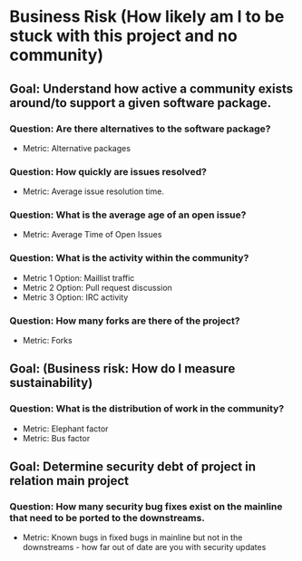 # Business Risk (How likely am I to be stuck with this project and no community)

## Goal: Understand how active a community exists around/to support a given software package.

### Question: Are there alternatives to the software package? 

- Metric: Alternative packages

### Question: How quickly are issues resolved? 

- Metric: Average issue resolution time.

### Question: What is the average age of an open issue? 

- Metric: Average Time of Open Issues

### Question: What is the activity within the community?

- Metric 1 Option: Maillist traffic
- Metric 2 Option: Pull request discussion
- Metric 3 Option: IRC activity

### Question: How many forks are there of the project? 

- Metric: Forks

## Goal: (Business risk: How do I measure sustainability)     

### Question: What is the distribution of work in the community? 

- Metric: Elephant factor
- Metric: Bus factor

## Goal: Determine security debt of project in relation main project 

### Question: How many security bug fixes exist on the mainline that need to be ported to the downstreams.

- Metric: Known bugs in fixed bugs in mainline but not in the downstreams - how far out of date are you with security updates
